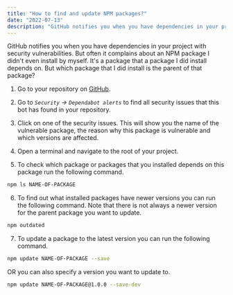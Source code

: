 ```yaml
---
title: "How to find and update NPM packages?"
date: "2022-07-13"
description: "GitHub notifies you when you have dependencies in your project with security vulnerabilities. But often it complains about an NPM package I didn't even install by myself. It's a package that a package I did install depends on. But which package that I did install is the parent of that package?"
---
```


GitHub notifies you when you have dependencies in your project with security vulnerabilities. But often it complains about an NPM package I didn't even install by myself. It's a package that a package I did install depends on. But which package that I did install is the parent of that package?

1. Go to your repository on [GitHub](https://github.com).
2. Go to _`Security` → `Dependabot alerts`_ to find all security issues that this bot has found in your repository.
3. Click on one of the security issues. This will show you the name of the vulnerable package, the reason why this package is vulnerable and which versions are affected.
4. Open a terminal and navigate to the root of your project.

5. To check which package or packages that you installed depends on this package run the following command.

```bash
npm ls NAME-OF-PACKAGE
```

6. To find out what installed packages have newer versions you can run the following command. Note that there is not always a newer version for the parent package you want to update.

```bash
npm outdated
```

7. To update a package to the latest version you can run the following command.

```bash
npm update NAME-OF-PACKAGE --save
```

OR you can also specify a version you want to update to.

```bash
npm update NAME-OF-PACKAGE@1.0.0 --save-dev
```
